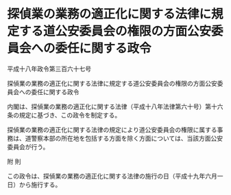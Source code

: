 # 探偵業の業務の適正化に関する法律に規定する道公安委員会の権限の方面公安委員会への委任に関する政令

平成十八年政令第三百六十七号

探偵業の業務の適正化に関する法律に規定する道公安委員会の権限の方面公安委員会への委任に関する政令

内閣は、探偵業の業務の適正化に関する法律（平成十八年法律第六十号）第十六条の規定に基づき、この政令を制定する。

探偵業の業務の適正化に関する法律の規定により道公安委員会の権限に属する事務は、道警察本部の所在地を包括する方面を除く方面については、当該方面公安委員会が行う。

附 則

この政令は、探偵業の業務の適正化に関する法律の施行の日（平成十九年六月一日）から施行する。
